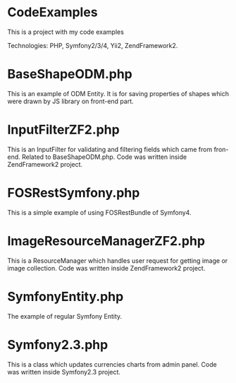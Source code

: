 # CodeExamples
This is a project with my code examples

Technologies: PHP, Symfony2/3/4, Yii2, ZendFramework2.

# BaseShapeODM.php
This is an example of ODM Entity. It is for saving properties of shapes which were drawn by JS library on front-end part.

# InputFilterZF2.php
This is an InputFilter for validating and filtering fields which came from fron-end. Related to BaseShapeODM.php. Code was written inside ZendFramework2 project.

# FOSRestSymfony.php
This is a simple example of using FOSRestBundle of Symfony4.

# ImageResourceManagerZF2.php
This is a ResourceManager which handles user request for getting image or image collection. Code was written inside ZendFramework2 project.

# SymfonyEntity.php
The example of regular Symfony Entity.

# Symfony2.3.php
This is a class which updates currencies charts from admin panel. Code was written inside Symfony2.3 project.
